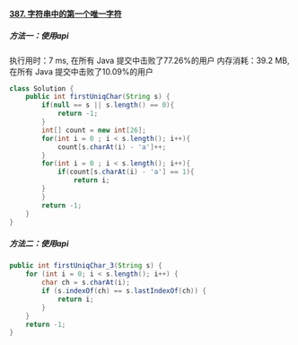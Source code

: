 #### [387. 字符串中的第一个唯一字符](https://leetcode-cn.com/problems/first-unique-character-in-a-string/)

##### 方法一：使用api

执行用时：7 ms, 在所有 Java 提交中击败了77.26%的用户
内存消耗：39.2 MB, 在所有 Java 提交中击败了10.09%的用户

```java
class Solution {
    public int firstUniqChar(String s) {
        if(null == s || s.length() == 0){
            return -1;
        }
        int[] count = new int[26];
        for(int i = 0 ; i < s.length(); i++){
            count[s.charAt(i) - 'a']++;
        }
        for(int i = 0 ; i < s.length(); i++){
            if(count[s.charAt(i) - 'a'] == 1){
                return i;
        }
        }
        return -1;
    }
}
```
##### 方法二：使用api
```java
public int firstUniqChar_3(String s) {
    for (int i = 0; i < s.length(); i++) {
        char ch = s.charAt(i);
        if (s.indexOf(ch) == s.lastIndexOf(ch)) {
            return i;
        }
    }
    return -1;
}
```